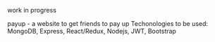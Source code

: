 work in progress

payup - a website to get friends to pay up
Techonologies to be used: MongoDB, Express, React/Redux, Nodejs, JWT, Bootstrap
